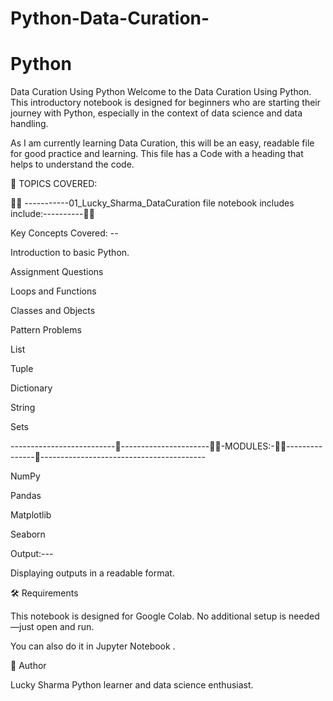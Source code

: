 # Python-Data-Curation-

# Python
 Data Curation Using Python 
Welcome to the Data Curation Using Python. This introductory notebook is designed for beginners who are starting their journey with Python, especially in the context of data science and data handling.

As I am currently learning Data Curation, this will be an easy, readable file for good practice and learning. This file has a Code with a heading that helps to understand the code.

📘 TOPICS COVERED:

👨‍💻 -----------01_Lucky_Sharma_DataCuration file notebook includes include:----------👨‍💻

Key Concepts Covered: --

Introduction to basic Python.

Assignment Questions

Loops and Functions

Classes and Objects

Pattern Problems

List

Tuple

Dictionary

String

Sets

--------------------------📘----------------------👨‍💻-MODULES:-👨‍💻---------------📘-----------------------------------------

NumPy

Pandas

Matplotlib

Seaborn

Output:---

Displaying outputs in a readable format.


🛠️ Requirements

This notebook is designed for Google Colab. No additional setup is needed—just open and run.

You can also do it in Jupyter Notebook .

📌 Author

Lucky Sharma
Python learner and data science enthusiast.

